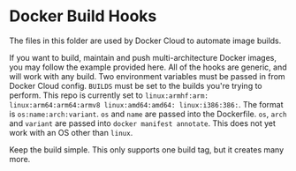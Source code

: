# Docker Build Hooks

The files in this folder are used by Docker Cloud to automate image builds.

If you want to build, maintain and push multi-architecture Docker images, you may
follow the example provided here. All of the hooks are generic, and will work with
any build. Two environment variables must be passed in from Docker Cloud config.
`BUILDS` must be set to the builds you're trying to perform. This repo is currently
set to `linux:armhf:arm: linux:arm64:arm64:armv8 linux:amd64:amd64: linux:i386:386:`.
The format is `os:name:arch:variant`. `os` and `name` are passed into the Dockerfile.
`os`, `arch` and `variant` are passed into `docker manifest annotate`. This does not
yet work with an OS other than `linux`.

Keep the build simple. This only supports one build tag, but it creates many more.
